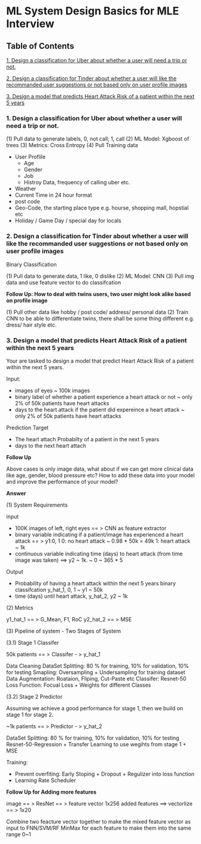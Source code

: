# ML System Design Basics for MLE Interview

## Table of Contents

[1. Design a classification for Uber about whether a user will need a trip or not.](https://github.com/iphyer/MLE_Interview_Preparation/blob/main/ML_SystemDesign.md#1-design-a-classification-for-uber-about-whether-a-user-will-need-a-trip-or-not-)

[2. Design a classification for Tinder about whether a user will like the recommanded user suggestions or not based only on user profile images](https://github.com/iphyer/MLE_Interview_Preparation/blob/main/ML_SystemDesign.md#2-design-a-classification-for-tinder-about-whether-a-user-will-like-the-recommanded-user-suggestions-or-not-based-only-on-user-profile-images)

[3. Design a model that predicts Heart Attack Risk of a patient within the next 5 years ](https://github.com/iphyer/MLE_Interview_Preparation/blob/main/ML_SystemDesign.md#3-design-a-model-that-should-predict-whether-or-not-a-patient-will-experience-a-heart-attack-within-the-next-5-years)


### 1. Design a classification for Uber about whether a user will need a trip or not.

(1) Pull data to generate labels, 0, not call; 1, call
(2) ML Model: Xgboost of trees
(3) Metrics: Cross Entropy
(4) Pull Training data
  * User Proflile
     * Age
     * Gender
     * Job
     * Histroy Data, frequency of calling uber etc.
  * Weather
  * Current Time in 24 hour format
  * post code
  * Geo-Code, the starting place type e.g. hourse, shopping mall, hopstial etc
  * Holiday / Game Day / special day for locals

### 2. Design a classification for Tinder about whether a user will like the recommanded user suggestions or not based only on user profile images

Binary Classification

(1) Pull data to generate data, 1 like, 0 dislike
(2) ML Model: CNN 
(3) Pull img data and use feature vector to do classifcation

**Follow Up: How to deal with twins users, two user might look alike based on profile image**

(1) Pull other data like hobby / post code/ address/ personal data
(2) Train CNN to be able to differentiate twins, there shall be some thing different e.g. dress/ hair style etc.

### 3. Design a model that predicts Heart Attack Risk of a patient within the next 5 years

Your are tasked to design a model that predict Heart Attack Risk of a patient within the next 5 years.

Input: 
* images of eyes ~ 100k images
* binary label of whether a patient experience a heart attack or not ~ only 2% of 50k patients have heart attacks
* days to the heart attack if the patient did expereince a heart attack ~ only 2% of 50k patients have heart attacks


Prediction Target
* The heart attach Probabilty of a patient in the next 5 years
* days to the next heart attach

**Follow Up**

Above cases is only image data, what about if we can get more clinical data like age, gender, blood pressure etc? How to add these data into your model and improve the performance of your model?


**Answer**

(1) System Requirements

input
- 100K images of left, right eyes == > CNN as feature extractor
- binary variable indicating if a patient/image has experienced a heart attack == > y1:0, 1
      0: no heart attack ~ 0.98 * 50k = 49k
      1: heart attack ~ 1k 
- continuous variable indicating time (days) to heart attack (from time image was taken) ==> y2
      ~ 1k. 
      ~ 0 ~ 365 * 5 

Output
- Probability of having a heart attack within the next 5 years
  binary classifcation y_hat_1, 0, 1 ~ y1 ~ 50k
- time (days) until heart attack, y_hat_2, y2 ~ 1k

(2) Metrics

y1_hat_1 == > G_Mean, F1, RoC
y2_hat_2 == > MSE

(3) Pipeline of system - Two Stages of System

(3.1) Stage 1 Classifer

50k patients == > Classifer - > y_hat_1

Data Cleaning
DataSet Splitting: 80 % for training, 10% for validation, 10% for testing
Smapling: Oversampling + Undersampling for training dataset
Data Augmentation: Roataion, Fliping, Cut-Paste etc
Classifer: Resnet-50
Loss Function: Focual Loss + Weights for different Classes

(3.2) Stage 2 Predictor

Assuming we achieve a good performance for stage 1, then we build on stage 1 for stage 2.

~1k patients == > Predictor - > y_hat_2

DataSet Splitting: 80 % for training, 10% for validation, 10% for testing
Resnet-50-Regression + Transfer Learning to use wegihts from stage 1 + MSE

Training:
*   Prevent overfiting:  Early Stoping + Dropout + Regulizer into loss function
*   Learning Rate Scheduler 


**Follow Up for Adding more features**

image == > ResNet == > feature vector  1x256
added features ==> vectorlize == > 1x20

Combine two feacture vector together to make the mixed feature vector as input to FNN/SVM/RF
MinMax for each feature to make them into the same range 0~1 
